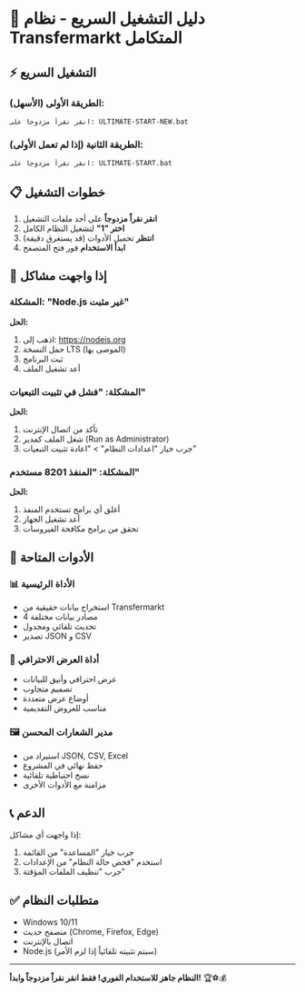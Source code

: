 # 🚀 دليل التشغيل السريع - نظام Transfermarkt المتكامل

## ⚡ التشغيل السريع

### الطريقة الأولى (الأسهل):
```
انقر نقراً مزدوجاً على: ULTIMATE-START-NEW.bat
```

### الطريقة الثانية (إذا لم تعمل الأولى):
```
انقر نقراً مزدوجاً على: ULTIMATE-START.bat
```

## 📋 خطوات التشغيل

1. **انقر نقراً مزدوجاً** على أحد ملفات التشغيل
2. **اختر "1"** لتشغيل النظام الكامل
3. **انتظر** تحميل الأدوات (قد يستغرق دقيقة)
4. **ابدأ الاستخدام** فور فتح المتصفح

## 🔧 إذا واجهت مشاكل

### المشكلة: "Node.js غير مثبت"
**الحل:**
1. اذهب إلى: https://nodejs.org
2. حمل النسخة LTS (الموصى بها)
3. ثبت البرنامج
4. أعد تشغيل الملف

### المشكلة: "فشل في تثبيت التبعيات"
**الحل:**
1. تأكد من اتصال الإنترنت
2. شغل الملف كمدير (Run as Administrator)
3. جرب خيار "اعدادات النظام" > "اعادة تثبيت التبعيات"

### المشكلة: "المنفذ 8201 مستخدم"
**الحل:**
1. أغلق أي برامج تستخدم المنفذ
2. أعد تشغيل الجهاز
3. تحقق من برامج مكافحة الفيروسات

## 🎯 الأدوات المتاحة

### 📊 الأداة الرئيسية
- استخراج بيانات حقيقية من Transfermarkt
- 4 مصادر بيانات مختلفة
- تحديث تلقائي ومجدول
- تصدير JSON و CSV

### 🎨 أداة العرض الاحترافي
- عرض احترافي وأنيق للبيانات
- تصميم متجاوب
- أوضاع عرض متعددة
- مناسب للعروض التقديمية

### 🖼️ مدير الشعارات المحسن
- استيراد من JSON, CSV, Excel
- حفظ نهائي في المشروع
- نسخ احتياطية تلقائية
- مزامنة مع الأدوات الأخرى

## 📞 الدعم

إذا واجهت أي مشاكل:
1. جرب خيار "المساعدة" من القائمة
2. استخدم "فحص حالة النظام" من الإعدادات
3. جرب "تنظيف الملفات المؤقتة"

## ✅ متطلبات النظام

- Windows 10/11
- متصفح حديث (Chrome, Firefox, Edge)
- اتصال بالإنترنت
- Node.js (سيتم تثبيته تلقائياً إذا لزم الأمر)

---

**النظام جاهز للاستخدام الفوري! فقط انقر نقراً مزدوجاً وابدأ!** 🏆⚽💰
